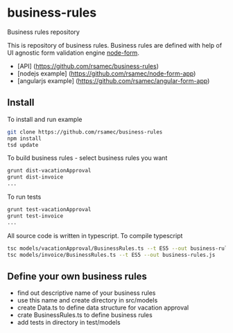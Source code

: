 business-rules
==============

Business rules repository

This is repository of business rules.
Business rules are defined with help of UI agnostic form validation engine [node-form](https://github.com/rsamec/form).

+ [API] (https://github.com/rsamec/business-rules)
+ [nodejs example] (https://github.com/rsamec/node-form-app)
+ [angularjs example] (https://github.com/rsamec/angular-form-app)

## Install

To install and run example

```bash
git clone https://github.com/rsamec/business-rules
npm install
tsd update
```

To build business rules - select business rules you want
```bash
grunt dist-vacationApproval
grunt dist-invoice
...
```


To run tests
```bash
grunt test-vacationApproval
grunt test-invoice
...
```

All source code is written in typescript.
To compile typescript

```bash
tsc models/vacationApproval/BusinessRules.ts --t ES5 --out business-rules.js
tsc models/invoice/BusinessRules.ts --t ES5 --out business-rules.js
```

## Define your own business rules
+ find out descriptive name of your business rules
+ use this name and create directory in src/models
+ create Data.ts to define data structure for vacation approval
+ crate BusinessRules.ts to define business rules
+ add tests in directory in test/models
